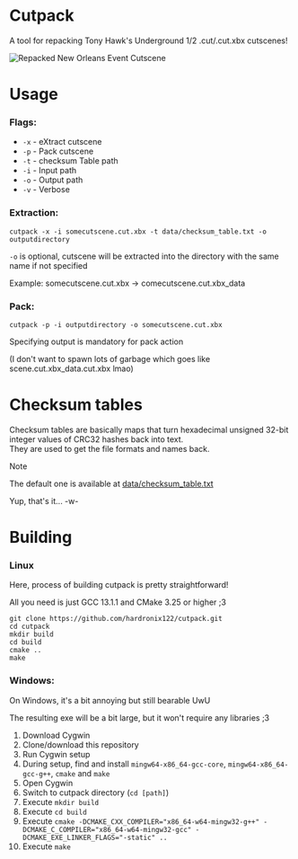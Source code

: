# Cutpack
A tool for repacking Tony Hawk's Underground 1/2 .cut/.cut.xbx cutscenes!

![Repacked New Orleans Event Cutscene](gif/flaming-felines.gif)

# Usage
### Flags:

+ `-x` - eXtract cutscene
+ `-p` - Pack cutscene
+ `-t` - checksum Table path
+ `-i` - Input path
+ `-o` - Output path
+ `-v` - Verbose

### Extraction:
`cutpack -x -i somecutscene.cut.xbx -t data/checksum_table.txt -o outputdirectory`

`-o` is optional, cutscene will be extracted into the directory with the same name if not specified

Example: somecutscene.cut.xbx -> comecutscene.cut.xbx_data

### Pack:
`cutpack -p -i outputdirectory -o somecutscene.cut.xbx`

Specifying output is mandatory for pack action

(I don't want to spawn lots of garbage which goes like scene.cut.xbx_data.cut.xbx lmao)

# Checksum tables
Checksum tables are basically maps that turn hexadecimal unsigned 32-bit integer values of CRC32 hashes back into text.<br/>
They are used to get the file formats and names back.

> [!NOTE]
> The default one is available at [data/checksum_table.txt](data/checksum_table.txt)<br/>

Yup, that's it... -w-

# Building

### Linux
Here, process of building cutpack is pretty straightforward!

All you need is just GCC 13.1.1 and CMake 3.25 or higher ;3

```
git clone https://github.com/hardronix122/cutpack.git
cd cutpack
mkdir build
cd build
cmake ..
make
```

### Windows:
On Windows, it's a bit annoying but still bearable UwU

The resulting exe will be a bit large, but it won't require any libraries ;3

1. Download Cygwin
2. Clone/download this repository
3. Run Cygwin setup
4. During setup, find and install `mingw64-x86_64-gcc-core`, `mingw64-x86_64-gcc-g++`, `cmake` and `make`
5. Open Cygwin
6. Switch to cutpack directory (`cd [path]`)
7. Execute `mkdir build`
8. Execute `cd build`
9. Execute `cmake -DCMAKE_CXX_COMPILER="x86_64-w64-mingw32-g++" -DCMAKE_C_COMPILER="x86_64-w64-mingw32-gcc" -DCMAKE_EXE_LINKER_FLAGS="-static" ..`
10. Execute `make`
